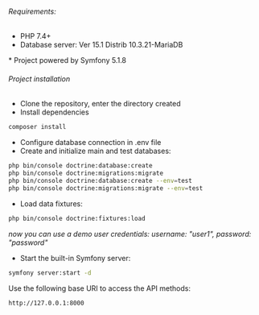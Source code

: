 ###### Requirements:
* PHP 7.4+
* Database server: Ver 15.1 Distrib 10.3.21-MariaDB

\* Project powered by Symfony 5.1.8

###### Project installation

* Clone the repository, enter the directory created
* Install dependencies
```bash
composer install
```
* Configure database connection in .env file
* Create and initialize main and test databases:
```bash
php bin/console doctrine:database:create
php bin/console doctrine:migrations:migrate
php bin/console doctrine:database:create --env=test
php bin/console doctrine:migrations:migrate --env=test
```
* Load data fixtures:
```bash
php bin/console doctrine:fixtures:load
```
  _now you can use a demo user credentials: username: "user1", password: "password"_ 
* Start the built-in Symfony server:
```bash
symfony server:start -d
``` 
Use the following base URI to access the API methods:
```
http://127.0.0.1:8000
```

